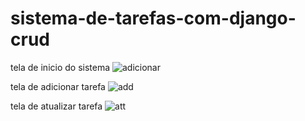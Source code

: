 # sistema-de-tarefas-com-django-crud
tela de inicio do sistema
![adicionar](https://user-images.githubusercontent.com/6682086/150659342-747b3d16-72fb-49ee-87cf-065d152df954.png)

tela de adicionar tarefa
![add](https://user-images.githubusercontent.com/6682086/150659351-cb20d0f8-4d5e-4fc5-9131-a1f8d1b88984.png)

tela de atualizar tarefa
![att](https://user-images.githubusercontent.com/6682086/150659355-f62529e7-e20e-470e-921f-18c705f07eb2.png)



